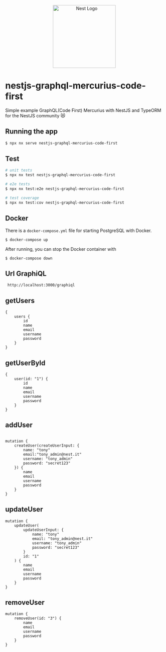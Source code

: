 <p align="center">
  <a href="http://nestjs.com/" target="blank"><img src="https://nestjs.com/img/logo-small.svg" width="200" alt="Nest Logo" /></a>
</p>

# nestjs-graphql-mercurius-code-first

Simple example GraphQL(Code First) Mercurius with NestJS and TypeORM for the NestJS community 😻

## Running the app

```bash
$ npx nx serve nestjs-graphql-mercurius-code-first
```

## Test

```bash
# unit tests
$ npx nx test nestjs-graphql-mercurius-code-first

# e2e tests
$ npx nx test:e2e nestjs-graphql-mercurius-code-first

# test coverage
$ npx nx test:cov nestjs-graphql-mercurius-code-first
```

## Docker

There is a `docker-compose.yml` file for starting PostgreSQL with Docker.

`$ docker-compose up`

After running, you can stop the Docker container with

`$ docker-compose down`

## Url GraphiQL

```
 http://localhost:3000/graphiql
```

## getUsers

```
{
    users {
        id
        name
        email
        username
        password
    }
}

```

## getUserById

```
{
    user(id: "1") {
        id
        name
        email
        username
        password
    }
}

```

## addUser

```

mutation {
    createUser(createUserInput: {
        name: "tony"
        email:"tony_admin@nest.it"
        username: "tony_admin"
        password: "secret123"
    }) {
        name
        email
        username
        password
    }
}

```

## updateUser

```
mutation {
    updateUser(
        updateUserInput: {
            name: "tony"
            email: "tony_admin@nest.it"
            username: "tony_admin"
            password: "secret123"
        }
        id: "1"
    ) {
        name
        email
        username
        password
    }
}
```

## removeUser

```
mutation {
    removeUser(id: "3") {
        name
        email
        username
        password
    }
}
```

